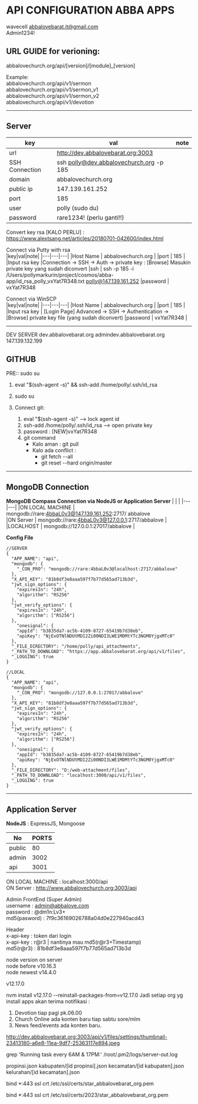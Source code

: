 # API CONFIGURATION ABBA APPS

wavecell
abbalovebarat.it@gmail.com  
Admin1234!

## **URL GUIDE for verioning:** <br/>
abbalovechurch.org/api/[version]/[module]_[version]

Example:  
abbalovechurch.org/api/v1/sermon  
abbalovechurch.org/api/v1/sermon_v1  
abbalovechurch.org/api/v1/sermon_v2  
abbalovechurch.org/api/v1/devotion  

___ 

## **Server**  

|key|val|note|
|---|---|---|
|url				| http://dev.abbalovebarat.org:3003			|		
|SSH Connection		| ssh polly@dev.abbalovechurch.org -p 185	|
|domain				| abbalovechurch.org						|
|public ip			| 147.139.161.252							|
|port				| 185										|
|user				| polly (sudo du)							|
|password			| rare1234! (perlu ganti!!)					|

Convert key rsa [KALO PERLU] : 
https://www.alextsang.net/articles/20180701-042600/index.html

Connect via Putty with rsa  
|key|val|note|
|---|---|---|
|Host Name			| abbalovechurch.org		|
|port				| 185						|
|Input rsa key		|Connection -> SSH -> Auth -> private key : [Browse] Masukin private key yang sudah diconvert
|ssh            | ssh -p 185 -i /Users/pollymarkurin/project/cosmos/abba-app/id_rsa_polly_vxYat7R348.txt polly@147.139.161.252
|password 			| vxYat7R348


Connect via WinSCP  
|key|val|note|
|---|---|---|
|Host Name			| abbalovechurch.org 	|
|port				| 185					|
|Input rsa key		| [Login Page] Advanced -> SSH -> Authentication -> [Browse] private key file (yang sudah diconvert)
|password 			| vxYat7R348			|

---

DEV SERVER
dev.abbalovebarat.org
admindev.abbalovebarat.org
147.139.132.199



## **GITHUB**
PRE:: sudo su

1. eval "$(ssh-agent -s)" && ssh-add /home/polly/.ssh/id_rsa

2. sudo su

3. Connect git:
	1. eval "$(ssh-agent -s)" 					--> lock agent id
	2. ssh-add /home/polly/.ssh/id_rsa 			--> open private key
	3. password			: [NEW]vxYat7R348
	4. git command		
		- Kalo aman			: git pull
		- Kalo ada conflict	: 
			- git fetch --all 
			- git reset --hard origin/master

---

## **MongoDB Connection**

**MongoDB Compass Connection via NodeJS or Application Server** 
|   |   |
|---|---| 
|ON LOCAL MACHINE 	| mongodb://rare:4bbaL0v3@147.139.161.252:2717/ 	abbalove	  
|ON Server			| mongodb://rare:4bbaL0v3@127.0.0.1:2717/abbalove  	|
|LOCALHOST			| mongodb://127.0.0.1:27017/abbalove  				|

**Config File**
```
//SERVER
{
  "APP_NAME": "api",
  "mongodb": {
    "_CON_PRO": "mongodb://rare:4bbaL0v3@localhost:2717/abbalove"
  },
  "X_API_KEY": "81b8df3e8aaa597f7b77d565ad713b3d",
  "jwt_sign_options": {
    "expiresIn": "24h",
    "algorithm": "RS256"
  },
  "jwt_verify_options": {
    "expiresIn": "24h",
    "algorithm": ["RS256"]
  },
    "onesignal": {
    "appId": "b3835da7-ac5b-4109-8727-65419b7d38eb",
    "apiKey": "NjExOTNlNDUtMDI2Zi00NDI3LWE1MDMtYTc3NGM0YjgxMTc0"
  },
  "_FILE_DIRECTORY": "/home/polly/api_attachments",
  "_PATH_TO_DOWNLOAD": "https://app.abbalovebarat.org/api/v1/files",
  "_LOGGING": true
}
```

```
//LOCAL
{
  "APP_NAME": "api",
  "mongodb": {
    "_CON_PRO": "mongodb://127.0.0.1:27017/abbalove"
  },
  "X_API_KEY": "81b8df3e8aaa597f7b77d565ad713b3d",
  "jwt_sign_options": {
    "expiresIn": "24h",
    "algorithm": "RS256"
  },
  "jwt_verify_options": {
    "expiresIn": "24h",
    "algorithm": ["RS256"]
  },
    "onesignal": {
    "appId": "b3835da7-ac5b-4109-8727-65419b7d38eb",
    "apiKey": "NjExOTNlNDUtMDI2Zi00NDI3LWE1MDMtYTc3NGM0YjgxMTc0"
  },
  "_FILE_DIRECTORY": "D:/web-attachment/files",
  "_PATH_TO_DOWNLOAD": "localhost:3000/api/v1/files",
  "_LOGGING": true
}
```

---

## **Application Server**

**NodeJS** : ExpressJS, Mongoose

No | PORTS
---|---
public				| 80
admin				| 3002
api					| 3001

ON LOCAL MACHINE 	: localhost:3000/api  
ON Server			: http://www.abbalovechurch.org:3003/api

Admin FrontEnd (Super Admin)  
username 			: admin@abbalove.com  
password			: @dm1n:Lv3+  
md5(pasword)		: 7f9c36169026788a04d0e227940acd43  

Header  
x-api-key			: token dari login  
x-api-key			: r@r3 | nantinya mau md5(r@r3+Timestamp)  
md5(r@r3) 			: 81b8df3e8aaa597f7b77d565ad713b3d  

node version on server  
node before v10.16.3  
node newest v14.4.0

v12.17.0

nvm install v12.17.0 --reinstall-packages-from=v12.17.0
Jadi setiap org yg install apps akan terima notifikasi :
1. Devotion tiap pagi pk.06.00
2. Church Online ada konten baru tiap sabtu sore/mlm
3. News feed/events ada konten baru.

http://dev.abbalovebarat.org:3003/api/v1/files/settings/thumbnail-23413180-a6e8-11ea-9df7-25363117e894.jpeg


grep 'Running task every 6AM & 17PM:' /root/.pm2/logs/server-out.log

propinsi.json
kabupaten/[id propinsi].json
kecamatan/[id kabupaten].json
kelurahan/[id kecamatan].json

bind *:443 ssl crt /etc/ssl/certs/star_abbalovebarat_org.pem

bind *:443 ssl crt /etc/ssl/certs/2023/star_abbalovebarat_org.pem